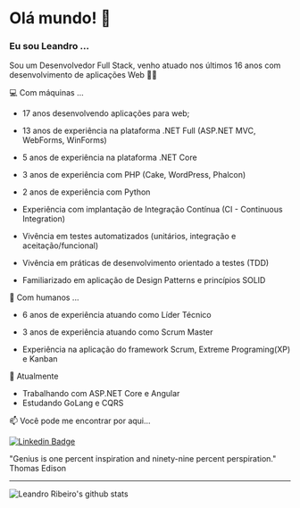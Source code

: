 # Olá mundo! 👋


### Eu sou Leandro ...

<!--
**leandroribeiro/leandroribeiro** is a ✨ _special_ ✨ repository because its `README.md` (this file) appears on your GitHub profile.
-->
Sou um Desenvolvedor Full Stack, venho atuado nos últimos 16 anos com desenvolvimento de aplicações Web 👨‍💻

💻 Com máquinas ...
* 17 anos desenvolvendo aplicações para web;
* 13 anos de experiência na plataforma .NET Full (ASP.NET MVC, WebForms, WinForms)
* 5 anos de experiência na plataforma .NET Core
* 3 anos de experiência com PHP (Cake, WordPress, Phalcon)
* 2 anos de experiência com Python

* Experiência com implantação de Integração Contínua (CI - Continuous Integration)
* Vivência em testes automatizados (unitários, integração e aceitação/funcional)
* Vivência em práticas de desenvolvimento orientado a testes (TDD)
* Familiarizado em aplicação de Design Patterns e princípios SOLID


👨‍ Com humanos ...

* 6 anos de experiência atuando como Líder Técnico
* 3 anos de experiência atuando como Scrum Master

* Experiência na aplicação do framework Scrum, Extreme Programing(XP) e Kanban


🌱 Atualmente 

- Trabalhando com ASP.NET Core e Angular
- Estudando GoLang e CQRS

📫 Você pode me encontrar por aqui...

[![Linkedin Badge](https://img.shields.io/badge/-LinkedIn-blue?style=flat-square&logo=Linkedin&logoColor=white&link=https://www.linkedin.com/in/imleandroribeiro/)](https://www.linkedin.com/in/imleandroribeiro/)

"Genius is one percent inspiration and ninety-nine percent perspiration." Thomas Edison

---

![Leandro Ribeiro's github stats](https://github-readme-stats.vercel.app/api?username=leandroribeiro&count_private=true)
